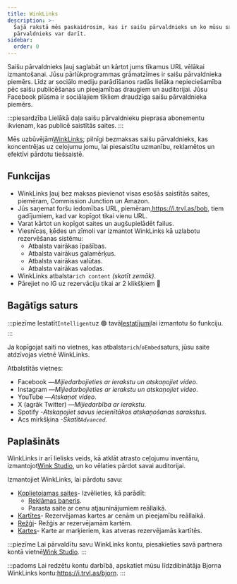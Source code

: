 ```yaml
---
title: WinkLinks
description: >-
  Šajā rakstā mēs paskaidrosim, kas ir saišu pārvaldnieks un ko mūsu saišu
  pārvaldnieks var darīt.
sidebar:
  order: 0
---
```

Saišu pārvaldnieks ļauj saglabāt un kārtot jums tīkamus URL vēlākai izmantošanai. Jūsu pārlūkprogrammas grāmatzīmes ir saišu pārvaldnieka piemērs. Līdz ar sociālo mediju parādīšanos radās lielāka nepieciešamība pēc saišu publicēšanas un pieejamības draugiem un auditorijai. Jūsu Facebook plūsma ir sociālajiem tīkliem draudzīga saišu pārvaldnieka piemērs.

:::piesardzība
Lielākā daļa saišu pārvaldnieku pieprasa abonementu ikvienam, kas publicē saistītās saites.
:::

Mēs uzbūvējām[WinkLinks](https://i.trvl.as/); pilnīgi bezmaksas saišu pārvaldnieks, kas koncentrējas uz ceļojumu jomu, lai piesaistītu uzmanību, reklamētos un efektīvi pārdotu tiešsaistē.

## Funkcijas

* WinkLinks ļauj bez maksas pievienot visas esošās saistītās saites, piemēram, Commission Junction un Amazon.
* Jūs saņemat foršu iedomības URL, piemēram,<https://i.trvl.as/bob>, tiem gadījumiem, kad var kopīgot tikai vienu URL.
* Varat kārtot un kopīgot saites un augšupielādēt failus.
* Viesnīcas, ķēdes un zīmoli var izmantot WinkLinks kā uzlabotu rezervēšanas sistēmu:
  * Atbalsta vairākas īpašības.
  * Atbalsta vairākus galamērķus.
  * Atbalsta vairākas valūtas.
  * Atbalsta vairākas valodas.
* WinkLinks atbalsta`rich content` *(skatīt zemāk)*.
* Pārejiet no IG uz rezervāciju tikai ar 2 klikšķiem 🚀

## Bagātīgs saturs

:::piezīme
Iestatīt`Intelligent`uz 🟢 tavā[Iestatījumi](/link-manager/settings)lai izmantotu šo funkciju.
:::

Ja kopīgojat saiti no vietnes, kas atbalsta`rich`/`oEmbed`saturs, jūsu saite atdzīvojas vietnē WinkLinks.

Atbalstītās vietnes:

* Facebook —*Mijiedarbojieties ar ierakstu un atskaņojiet video*.
* Instagram —*Mijiedarbojieties ar ierakstu un atskaņojiet video*.
* YouTube —*Atskaņot video*.
* X (agrāk Twitter) —*Mijiedarbība ar ierakstu*.
* Spotify -*Atskaņojiet savus iecienītākos atskaņošanas sarakstus*.
* Acs mirkšķina -*Skatīt`Advanced`*.

## Paplašināts

WinkLinks ir arī lielisks veids, kā atklāt atrasto ceļojumu inventāru, izmantojot[Wink Studio](https://studio.wink.travel), un ko vēlaties pārdot savai auditorijai.

Izmantojiet WinkLinks, lai pārdotu savu:

* [Koplietojamas saites](/studio/shareable-links)- Izvēlieties, kā parādīt:
  * [Reklāmas baneris](/developers/web-components/#content-loader).
  * Parasta saite ar cenu atjauninājumiem reāllaikā.
* [Kartītes](/studio/cards)- Rezervējamas kartes ar cenām un pieejamību reāllaikā.
* [Režģi](/studio/grids)- Režģis ar rezervējamām kartēm.
* [Kartes](/studio/maps)- Karte ar marķieriem, kas atveras rezervējamās kartītēs.

:::piezīme
Lai pārvaldītu savu WinkLinks kontu, piesakieties savā partnera kontā vietnē[Wink Studio](https://studio.wink.travel).
:::

:::padoms
Lai redzētu kontu darbībā, apskatiet mūsu līdzdibinātāja Bjorna WinkLinks kontu:<https://i.trvl.as/bjorn>.
:::

